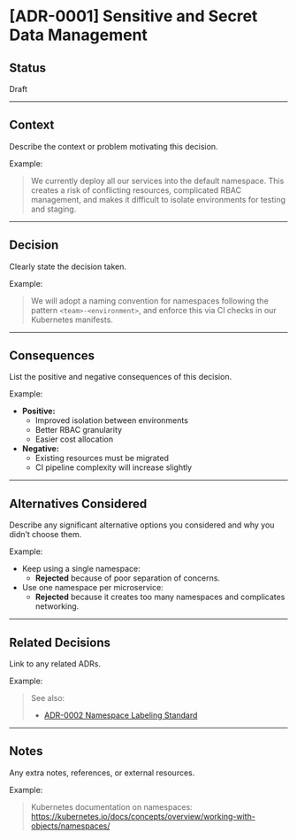 # [ADR-0001] Sensitive and Secret Data Management

## Status

Draft

---

## Context

Describe the context or problem motivating this decision.

Example:

> We currently deploy all our services into the default namespace. This creates a risk of conflicting resources, complicated RBAC management, and makes it difficult to isolate environments for testing and staging.

---

## Decision

Clearly state the decision taken.

Example:

> We will adopt a naming convention for namespaces following the pattern `<team>-<environment>`, and enforce this via CI checks in our Kubernetes manifests.

---

## Consequences

List the positive and negative consequences of this decision.

Example:

- **Positive:**
    - Improved isolation between environments
    - Better RBAC granularity
    - Easier cost allocation
- **Negative:**
    - Existing resources must be migrated
    - CI pipeline complexity will increase slightly

---

## Alternatives Considered

Describe any significant alternative options you considered and why you didn’t choose them.

Example:

- Keep using a single namespace:
    - **Rejected** because of poor separation of concerns.
- Use one namespace per microservice:
    - **Rejected** because it creates too many namespaces and complicates networking.

---

## Related Decisions

Link to any related ADRs.

Example:

> See also:
>
> - [ADR-0002 Namespace Labeling Standard](adr-0002-namespace-labeling-standard.md)

---

## Notes

Any extra notes, references, or external resources.

Example:

> Kubernetes documentation on namespaces: https://kubernetes.io/docs/concepts/overview/working-with-objects/namespaces/
